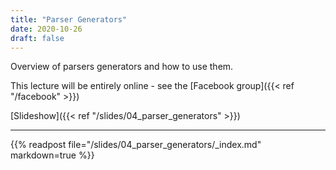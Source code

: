 ```yaml
---
title: "Parser Generators"
date: 2020-10-26
draft: false
---
```


Overview of parsers generators and how to use them.

This lecture will be entirely online - see the [Facebook group]({{< ref "/facebook" >}})

<!--more-->

[Slideshow]({{< ref "/slides/04_parser_generators" >}})

---

{{% readpost file="/slides/04_parser_generators/_index.md" markdown=true %}}

